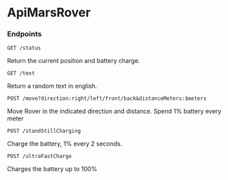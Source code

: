 # ApiMarsRover

### Endpoints

```
GET /status
```
Return the current position and battery charge.

```
GET /text
```
Return a random text in english.

```
POST /move?direction:right/left/front/back&distanceMeters:$meters
```
Move Rover in the indicated direction and distance. Spend 1% battery every meter

```
POST /standStillCharging
```
Charge the battery, 1% every 2 seconds.

```
POST /ultraFastCharge
```
Charges the battery up to 100%

